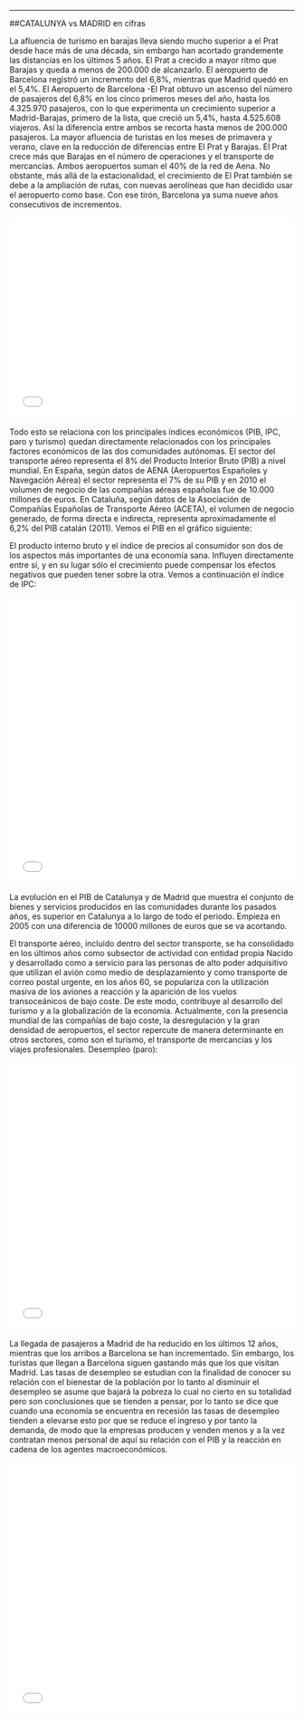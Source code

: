 ---
 ##CATALUNYA vs MADRID en cifras

La afluencia de turismo en barajas lleva siendo mucho superior a el Prat desde hace más de una década, sin embargo han acortado grandemente las distancias en los últimos 5 años. El Prat a crecido a mayor ritmo que Barajas y queda a menos de 200.000 de alcanzarlo. El aeropuerto de Barcelona registró un incremento del 6,8%, mientras que Madrid quedó en el 5,4%. El Aeropuerto de Barcelona -El Prat obtuvo un ascenso del número de pasajeros del 6,8% en los cinco primeros meses del año, hasta los 4.325.970 pasajeros, con lo que experimenta un crecimiento superior a Madrid-Barajas, primero de la lista, que creció un 5,4%, hasta 4.525.608 viajeros. Así la diferencia entre ambos se recorta hasta menos de 200.000 pasajeros.
La mayor afluencia de turistas en los meses de primavera y verano, clave en la reducción de diferencias entre El Prat y Barajas. El Prat crece más que Barajas en el número de operaciones y el transporte de mercancías.
Ambos aeropuertos suman el 40% de la red de Aena. No obstante, más allá de la estacionalidad, el crecimiento de El Prat también se debe a la ampliación de rutas, con nuevas aerolíneas que han decidido usar el aeropuerto como base. Con ese tirón, Barcelona ya suma nueve años consecutivos de incrementos.



<iframe id="datawrapper-chart-vifdq" src="//datawrapper.dwcdn.net/vifdq/1/" scrolling="no" frameborder="0" allowtransparency="true" style="width: 0; min-width: 100% !important;" height="357"></iframe><script type="text/javascript">if("undefined"==typeof window.datawrapper)window.datawrapper={};window.datawrapper["vifdq"]={},window.datawrapper["vifdq"].embedDeltas={"100":465,"200":411,"300":384,"400":357,"500":357,"700":357,"800":357,"900":357,"1000":357},window.datawrapper["vifdq"].iframe=document.getElementById("datawrapper-chart-vifdq"),window.datawrapper["vifdq"].iframe.style.height=window.datawrapper["vifdq"].embedDeltas[Math.min(1e3,Math.max(100*Math.floor(window.datawrapper["vifdq"].iframe.offsetWidth/100),100))]+"px",window.addEventListener("message",function(a){if("undefined"!=typeof a.data["datawrapper-height"])for(var b in a.data["datawrapper-height"])if("vifdq"==b)window.datawrapper["vifdq"].iframe.style.height=a.data["datawrapper-height"][b]+"px"});</script>


Todo esto se relaciona con los principales índices económicos (PIB, IPC, paro y turismo) quedan directamente relacionados con los principales factores económicos de las dos comunidades autónomas.
El sector del transporte aéreo representa el 8% del Producto Interior Bruto (PIB) a nivel mundial. En España, según datos de AENA (Aeropuertos Españoles y Navegación Aérea) el sector representa el 7% de su PIB y en 2010 el volumen de negocio de las compañías aéreas españolas fue de 10.000 millones de euros. En Cataluña, según datos de la Asociación de Compañías Españolas de Transporte Aéreo (ACETA), el volumen de negocio generado, de forma directa e indirecta, representa aproximadamente el 6,2% del PIB catalán (2011).
Vemos el PIB en el gráfico siguiente: 

El producto interno bruto y el índice de precios al consumidor son dos de los aspectos más importantes de una economía sana. Influyen directamente entre sí, y en su lugar sólo el crecimiento puede compensar los efectos negativos que pueden tener sobre la otra. Vemos a continuación el índice de IPC:

<iframe id="datawrapper-chart-u6NST" src="//datawrapper.dwcdn.net/u6NST/1/" scrolling="no" frameborder="0" allowtransparency="true" style="width: 0; min-width: 100% !important;" height="508"></iframe><script type="text/javascript">if("undefined"==typeof window.datawrapper)window.datawrapper={};window.datawrapper["u6NST"]={},window.datawrapper["u6NST"].embedDeltas={"100":684,"200":569,"300":552,"400":508,"500":508,"700":508,"800":508,"900":508,"1000":508},window.datawrapper["u6NST"].iframe=document.getElementById("datawrapper-chart-u6NST"),window.datawrapper["u6NST"].iframe.style.height=window.datawrapper["u6NST"].embedDeltas[Math.min(1e3,Math.max(100*Math.floor(window.datawrapper["u6NST"].iframe.offsetWidth/100),100))]+"px",window.addEventListener("message",function(a){if("undefined"!=typeof a.data["datawrapper-height"])for(var b in a.data["datawrapper-height"])if("u6NST"==b)window.datawrapper["u6NST"].iframe.style.height=a.data["datawrapper-height"][b]+"px"});</script> 

La evolución en el PIB de Catalunya y de Madrid que muestra el conjunto de bienes y servicios producidos en las comunidades durante los pasados años, es superior en Catalunya a lo largo de todo el periodo. Empieza en 2005 con una diferencia de 10000 millones de euros que se va acortando.

El transporte aéreo, incluido dentro del sector transporte, se ha consolidado en los últimos años como subsector de actividad con entidad propia Nacido y desarrollado como a servicio para las personas de alto poder adquisitivo que utilizan el avión como medio de desplazamiento y como transporte de correo postal urgente, en los años 60, se populariza con la utilización masiva de los aviones a reacción y la aparición de los vuelos transoceánicos de bajo coste. De este modo, contribuye al desarrollo del turismo y a la globalización de la economía. Actualmente, con la presencia mundial de las compañías de bajo coste, la desregulación y la gran densidad de aeropuertos, el sector repercute de manera determinante en otros sectores, como son el turismo, el transporte de mercancías y los viajes profesionales. 
Desempleo (paro):

<iframe id="datawrapper-chart-ExePv" src="//datawrapper.dwcdn.net/ExePv/1/" scrolling="no" frameborder="0" allowtransparency="true" style="width: 0; min-width: 100% !important;" height="475"></iframe><script type="text/javascript">if("undefined"==typeof window.datawrapper)window.datawrapper={};window.datawrapper["ExePv"]={},window.datawrapper["ExePv"].embedDeltas={"100":570,"200":509,"300":492,"400":492,"500":475,"700":475,"800":475,"900":475,"1000":475},window.datawrapper["ExePv"].iframe=document.getElementById("datawrapper-chart-ExePv"),window.datawrapper["ExePv"].iframe.style.height=window.datawrapper["ExePv"].embedDeltas[Math.min(1e3,Math.max(100*Math.floor(window.datawrapper["ExePv"].iframe.offsetWidth/100),100))]+"px",window.addEventListener("message",function(a){if("undefined"!=typeof a.data["datawrapper-height"])for(var b in a.data["datawrapper-height"])if("ExePv"==b)window.datawrapper["ExePv"].iframe.style.height=a.data["datawrapper-height"][b]+"px"});</script>     

La llegada de pasajeros a Madrid de ha reducido en los últimos 12 años, mientras que los arribos a Barcelona se han incrementado. Sin embargo, los turistas que llegan a Barcelona siguen gastando más que los que visitan Madrid.
Las tasas de desempleo se estudian con la finalidad de conocer su relación con el bienestar de la población por lo tanto al disminuir el desempleo se asume que bajará la pobreza lo cual no cierto en su totalidad pero son conclusiones que se tienden a pensar, por lo tanto se dice que cuando una economía se encuentra en recesión las tasas de desempleo tienden a elevarse esto por que se reduce el ingreso y por tanto la demanda, de modo que la empresas producen y venden menos y a la vez contratan menos personal de aquí su relación con el PIB y la reacción en cadena de los agentes macroeconómicos.

<iframe id="datawrapper-chart-eMUSi" src="//datawrapper.dwcdn.net/eMUSi/1/" scrolling="no" frameborder="0" allowtransparency="true" style="width: 0; min-width: 100% !important;" height="448"></iframe><script type="text/javascript">if("undefined"==typeof window.datawrapper)window.datawrapper={};window.datawrapper["eMUSi"]={},window.datawrapper["eMUSi"].embedDeltas={"100":543,"200":465,"300":465,"400":448,"500":448,"700":448,"800":448,"900":448,"1000":448},window.datawrapper["eMUSi"].iframe=document.getElementById("datawrapper-chart-eMUSi"),window.datawrapper["eMUSi"].iframe.style.height=window.datawrapper["eMUSi"].embedDeltas[Math.min(1e3,Math.max(100*Math.floor(window.datawrapper["eMUSi"].iframe.offsetWidth/100),100))]+"px",window.addEventListener("message",function(a){if("undefined"!=typeof a.data["datawrapper-height"])for(var b in a.data["datawrapper-height"])if("eMUSi"==b)window.datawrapper["eMUSi"].iframe.style.height=a.data["datawrapper-height"][b]+"px"});</script> 
